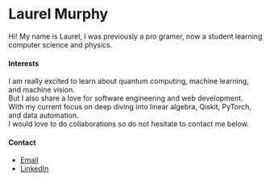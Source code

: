 # Laurel Murphy
Hi! My name is Laurel, I was previously a pro gramer, now a student learning computer science and physics.

#### Interests
I am really excited to learn about quantum computing, machine learning, and machine vision.<br />
But I also share a love for software engineering and web development. <br />
With my current focus on deep diving into linear algebra, Qiskit, PyTorch, and data automation. <br />
I would love to do collaborations so do not hesitate to contact me below.<br />

#### Contact
- [Email](mailto:laureljasper@gmail.com)
- [LinkedIn](https://www.linkedin.com/in/jasper-murphy/)

